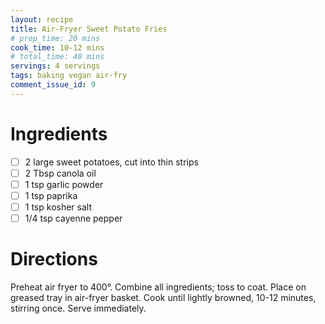 ```yaml
---
layout: recipe
title: Air-Fryer Sweet Potato Fries
# prep_time: 20 mins
cook_time: 10-12 mins
# total_time: 40 mins
servings: 4 servings
tags: baking vegan air-fry
comment_issue_id: 9
---
```


# Ingredients

- [ ] 2 large sweet potatoes, cut into thin strips
- [ ] 2 Tbsp canola oil
- [ ] 1 tsp garlic powder
- [ ] 1 tsp paprika
- [ ] 1 tsp kosher salt
- [ ] 1/4 tsp cayenne pepper

# Directions

Preheat air fryer to 400°. Combine all ingredients; toss to coat. Place on greased tray in air-fryer basket. Cook until lightly browned, 10-12 minutes, stirring once. Serve immediately.